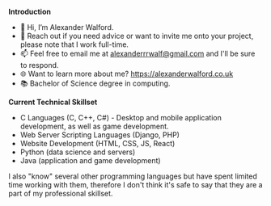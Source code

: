 **Introduction**
- 👋 Hi, I’m Alexander Walford.
- 👥 Reach out if you need advice or want to invite me onto your project, please note that I work full-time.
- 📫 Feel free to email me at alexanderrrwalf@gmail.com and I'll be sure to respond. 
- 🌐 Want to learn more about me? https://alexanderwalford.co.uk
- 📚 Bachelor of Science degree in computing.

**Current Technical Skillset**
- C Languages (C, C++, C#) - Desktop and mobile application development, as well as game development. 
- Web Server Scripting Languages (Django, PHP)
- Website Development (HTML, CSS, JS, React)
- Python (data science and servers)
- Java (application and game development)

I also "know" several other programming languages but have spent limited time working with them, therefore I don't think it's safe to say that they are a part of my professional skillset. 
